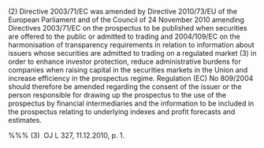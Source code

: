 (2) Directive 2003/71/EC was amended by Directive 2010/73/EU of the European Parliament and of the Council of 24 November 2010 amending Directives 2003/71/EC on the prospectus to be published when securities are offered to the public or admitted to trading and 2004/109/EC on the harmonisation of transparency requirements in relation to information about issuers whose securities are admitted to trading on a regulated market (3) in order to enhance investor protection, reduce administrative burdens for companies when raising capital in the securities markets in the Union and increase efficiency in the prospectus regime. Regulation (EC) No 809/2004 should therefore be amended regarding the consent of the issuer or the person responsible for drawing up the prospectus to the use of the prospectus by financial intermediaries and the information to be included in the prospectus relating to underlying indexes and profit forecasts and estimates.

%%% (3)  OJ L 327, 11.12.2010, p. 1.